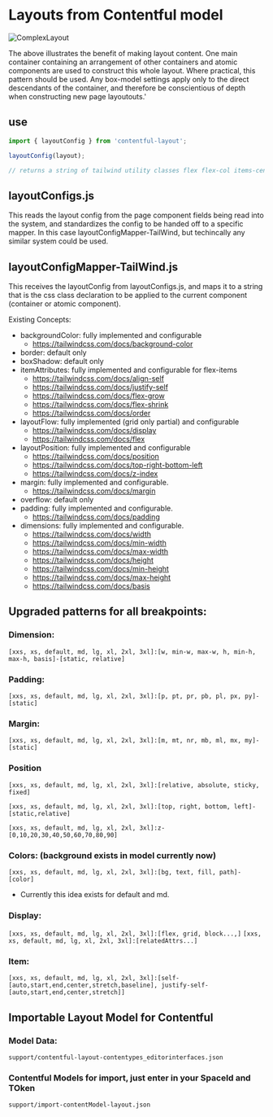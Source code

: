 # Layouts from Contentful model
![ComplexLayout](https://github.com/user-attachments/assets/6b6b8cda-d3c1-43b3-a0bc-aaa024c7452f)


The above illustrates the benefit of making layout content. One main container containing an arrangement of other containers and atomic components are used to construct this whole layout. Where practical, this pattern should be used. Any box-model settings apply only to the direct descendants of the container, and therefore be conscientious of depth when constructing new page layoutouts.'

## use
```js
import { layoutConfig } from 'contentful-layout';

layoutConfig(layout);

// returns a string of tailwind utility classes flex flex-col items-center justify-center....
```


## layoutConfigs.js
This reads the layout config from the page component fields being read into the system, and standardizes the config to be handed off to a specific mapper. In this case layoutConfigMapper-TailWind, but techincally any similar system could be used.

## layoutConfigMapper-TailWind.js
This receives the layoutConfig from layoutConfigs.js, and maps it to a string that is the css class declaration to be applied to the current component (container or atomic component).

Existing Concepts:
* backgroundColor: fully implemented and configurable
  * https://tailwindcss.com/docs/background-color
* border: default only
* boxShadow: default only
* itemAttributes: fully implemented and configurable for flex-items
  * https://tailwindcss.com/docs/align-self
  * https://tailwindcss.com/docs/justify-self
  * https://tailwindcss.com/docs/flex-grow
  * https://tailwindcss.com/docs/flex-shrink
  * https://tailwindcss.com/docs/order
* layoutFlow: fully implemented (grid only partial) and configurable
  * https://tailwindcss.com/docs/display
  * https://tailwindcss.com/docs/flex
* layoutPosition: fully implemented and configurable
  * https://tailwindcss.com/docs/position
  * https://tailwindcss.com/docs/top-right-bottom-left
  * https://tailwindcss.com/docs/z-index
* margin: fully implemented and configurable.
  * https://tailwindcss.com/docs/margin
* overflow: default only
* padding: fully implemented and configurable.
  * https://tailwindcss.com/docs/padding
* dimensions: fully implemented and configurable.
  * https://tailwindcss.com/docs/width
  * https://tailwindcss.com/docs/min-width
  * https://tailwindcss.com/docs/max-width
  * https://tailwindcss.com/docs/height
  * https://tailwindcss.com/docs/min-height
  * https://tailwindcss.com/docs/max-height
  * https://tailwindcss.com/docs/basis

## Upgraded patterns for all breakpoints:

### Dimension:
`[xxs, xs, default, md, lg, xl, 2xl, 3xl]:[w, min-w, max-w, h, min-h, max-h, basis]-[static, relative]`

### Padding:
`[xxs, xs, default, md, lg, xl, 2xl, 3xl]:[p, pt, pr, pb, pl, px, py]-[static]`

### Margin:
`[xxs, xs, default, md, lg, xl, 2xl, 3xl]:[m, mt, nr, mb, ml, mx, my]-[static]`

### Position
`[xxs, xs, default, md, lg, xl, 2xl, 3xl]:[relative, absolute, sticky, fixed]`

`[xxs, xs, default, md, lg, xl, 2xl, 3xl]:[top, right, bottom, left]-[static,relative]`

`[xxs, xs, default, md, lg, xl, 2xl, 3xl]:z-[0,10,20,30,40,50,60,70,80,90]`

### Colors: (background exists in model currently now)
`[xxs, xs, default, md, lg, xl, 2xl, 3xl]:[bg, text, fill, path]-[color]`
- Currently this idea exists for default and md. 

### Display:
`[xxs, xs, default, md, lg, xl, 2xl, 3xl]:[flex, grid, block...,]`
`[xxs, xs, default, md, lg, xl, 2xl, 3xl]:[relatedAttrs...]`

### Item:
`[xxs, xs, default, md, lg, xl, 2xl, 3xl]:[self-[auto,start,end,center,stretch,baseline], justify-self-[auto,start,end,center,stretch]]`

## Importable Layout Model for Contentful
### Model Data:
`support/contentful-layout-contentypes_editorinterfaces.json`
### Contentful Models for import, just enter in your SpaceId and TOken
`support/import-contentModel-layout.json`
